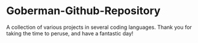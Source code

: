 # Goberman-Github-Repository
A collection of various projects in several coding languages.
Thank you for taking the time to peruse, and have a fantastic day!
